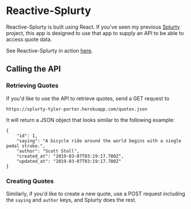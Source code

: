 # Reactive-Splurty

Reactive-Splurty is built using React. If you've seen my previous [Splurty](https://github.com/pawptart/splurty) project, this app is designed to use that app to supply an API to be able to access quote data. 

See Reactive-Splurty in action [here](https://reactive-splurty-tp.herokuapp.com).

## Calling the API

### Retrieving Quotes
If you'd like to use the API to retrieve quotes, send a GET request to

```https://splurty-tyler-porter.herokuapp.com/quotes.json```

It will return a JSON object that looks similar to the following example:

```
{
    "id": 1,
    "saying": "A bicycle ride around the world begins with a single pedal stroke.",
    "author": "Scott Stoll",
    "created_at": "2019-03-07T03:19:17.780Z",
    "updated_at": "2019-03-07T03:19:17.780Z"
}
``` 
### Creating Quotes
Similarly, if you'd like to create a new quote, use a POST request including the `saying` and `author` keys, and Splurty does the rest. 

